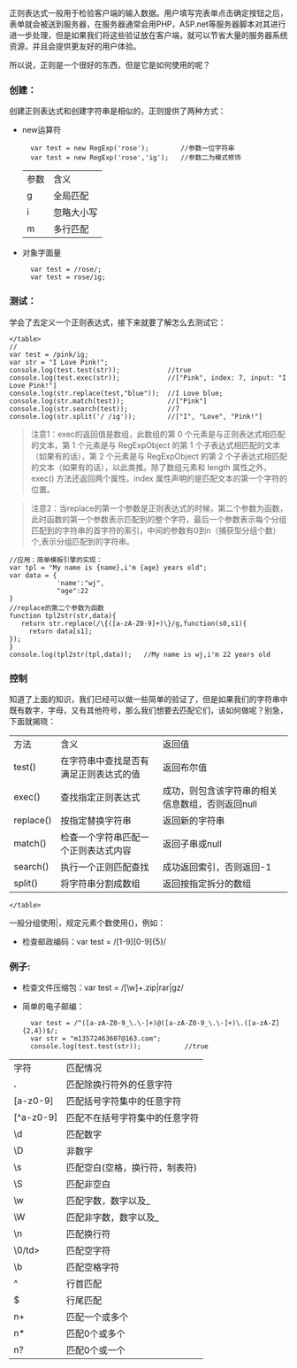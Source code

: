 正则表达式一般用于检验客户端的输入数据。用户填写完表单点击确定按钮之后，表单就会被送到服务器，在服务器通常会用PHP，ASP.net等服务器脚本对其进行进一步处理，但是如果我们将这些验证放在客户端，就可以节省大量的服务器系统资源，并且会提供更友好的用户体验。

所以说，正则是一个很好的东西，但是它是如何使用的呢？
### 创建： ###
创建正则表达式和创建字符串是相似的，正则提供了两种方式：
 
- new运算符

        var test = new RegExp('rose');        //参数一位字符串
        var test = new RegExp('rose','ig');   //参数二为模式修饰
	<table cellspacing="0">
	   <tr>
	      <td>参数</td>
	      <td>含义</td>
	   </tr>
	   <tr>
	      <td>g</td>
	      <td>全局匹配</td>
	   </tr>
	   <tr>
	      <td>i</td>
	      <td>忽略大小写</td>
	   </tr>
       <tr>
	      <td>m</td>
	      <td>多行匹配</td>
	   </tr>

	</table>

- 对象字面量
    
	    var test = /rose/;
	    var test = rose/ig;

### 测试： ###
学会了去定义一个正则表达式，接下来就要了解怎么去测试它：
<table cellspacing="0">
	   <tr>
	      <td>方法</td>
	      <td>含义</td>
          <td>返回值</td>
	   </tr>
	   <tr>
	      <td>test()</td>
	      <td>在字符串中查找是否有满足正则表达式的值</td>
          <td>返回布尔值</td>
	   </tr>
	   <tr>
	      <td>exec()</td>
	      <td>查找指定正则表达式 </td>
          <td>成功，则包含该字符串的相关信息数组，否则返回null</td>
	   </tr>
       <tr>
	      <td>replace()</td>
	      <td>按指定替换字符串</td>
          <td>返回新的字符串</td>
	   </tr>
       <tr>
	      <td>match()</td>
	      <td>检查一个字符串匹配一个正则表达式内容</td>
          <td>返回子串或null</td>
	   </tr>
       <tr>
	      <td>search()</td>
	      <td>执行一个正则匹配查找</td>
          <td>成功返回索引，否则返回-1</td>
	   </tr>
       <tr>
	      <td>split()</td>
	      <td>将字符串分割成数组</td>
          <td>返回按指定拆分的数组</td>
	   </tr>

	</table>
    //
    var test = /pink/ig;
    var str = "I Love Pink!";
    console.log(test.test(str));            //true
    console.log(test.exec(str));            //["Pink", index: 7, input: "I Love Pink!"]
    console.log(str.replace(test,"blue"));  //I Love blue;
    console.log(str.match(test));           //["Pink"]
    console.log(str.search(test));          //7
    console.log(str.split('/ /ig'));        //["I", "Love", "Pink!"]
> 注意1：exec的返回值是数组，此数组的第 0 个元素是与正则表达式相匹配的文本，第 1 个元素是与 RegExpObject 的第 1 个子表达式相匹配的文本（如果有的话），第 2 个元素是与 RegExpObject 的第 2 个子表达式相匹配的文本（如果有的话），以此类推。除了数组元素和 length 属性之外，exec() 方法还返回两个属性。index 属性声明的是匹配文本的第一个字符的位置。

> 注意2：当replace的第一个参数是正则表达式的时候，第二个参数为函数，此时函数的第一个参数表示匹配到的整个字符，最后一个参数表示每个分组匹配到的字符串的首字符的索引，中间的参数有0到n（捕获型分组个数）个,表示分组匹配到的字符串。
   
    //应用：简单模板引擎的实现：
	var tpl = "My name is {name},i'm {age} years old";
	var data = {
	            'name':"wj",
	            "age":22
	}
	//replace的第二个参数为函数
	function tpl2str(str,data){
	   return str.replace(/\{([a-zA-Z0-9]+)\}/g,function(s0,s1){
	     return data[s1];
	});
	}
	console.log(tpl2str(tpl,data));   //My name is wj,i'm 22 years old

### 控制 ###
知道了上面的知识，我们已经可以做一些简单的验证了，但是如果我们的字符串中既有数字，字母，又有其他符号，那么我们想要去匹配它们，该如何做呢？别急，下面就揭晓：

<table cellspacing="0">
	   <tr>
	      <td>字符</td>
	      <td>匹配情况</td>
	   </tr>
	   <tr>
	      <td><b>.</b></td>
	      <td>匹配除换行符外的任意字符</td>
	   </tr>
	   <tr>
	      <td>[a-z0-9]</td>
	      <td>匹配括号字符集中的任意字符 </td>
	   </tr>
       <tr>
	      <td>[^a-z0-9]</td>
	      <td>匹配不在括号字符集中的任意字符</td>
	   </tr>
       <tr>
	      <td>\d</td>
	      <td>匹配数字</td>
	   </tr>
       <tr>
	      <td>\D</td>
	      <td>非数字</td>
	   </tr>
       <tr>
	      <td>\s</td>
          <td>匹配空白(空格，换行符，制表符)</td>
	   </tr>
       <tr>
	      <td>\S</td>
          <td>匹配非空白</td>
	   </tr>
       <tr>
	      <td>\w</td>
          <td>匹配字数，数字以及_</td>
	   </tr>
       <tr>
	      <td>\W</td>
          <td>匹配非字数，数字以及_</td>
	   </tr>
        <tr>
	      <td>\n</td>
          <td>匹配换行符</td>
	   </tr>
        <tr>
	      <td>\0/td>
          <td>匹配空字符</td>
	   </tr>
        <tr>
	      <td>\b</td>
          <td>匹配空格字符</td>
	   </tr>
        <tr>
	      <td>^</td>
          <td>行首匹配</td>
	   </tr>
        <tr>
	      <td>$</td>
          <td>行尾匹配</td>
	   </tr>
        <tr>
	      <td>n+</td>
          <td>匹配一个或多个</td>
	   </tr>
        <tr>
	      <td>n*</td>
          <td>匹配0个或多个</td>
	   </tr>
        <tr>
	      <td>n?</td>
          <td>匹配0个或一个</td>
	   </tr>

	</table>
一般分组使用|，规定元素个数使用{}，例如：

- 检查邮政编码：var test = /[1-9][0-9]{5}/

### 例子: ###

- 检查文件压缩包：var test = /[\w]+\.zip|rar|gz/
- 简单的电子邮编：

        var test = /^([a-zA-Z0-9_\.\-]+)@([a-zA-Z0-9_\.\-]+)\.([a-zA-Z]{2,4})$/;
        var str = "m13572463607@163.com";
        console.log(test.test(str));           //true